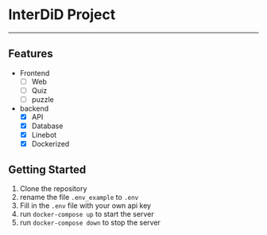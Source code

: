 # InterDiD Project

---

## Features
- Frontend
  - [ ] Web
  - [ ] Quiz
  - [ ] puzzle
- backend
  - [x] API
  - [x] Database
  - [x] Linebot
  - [x] Dockerized

## Getting Started
1. Clone the repository
2. rename the file `.env_example` to `.env`
3. Fill in the `.env` file with your own api key
4. run `docker-compose up` to start the server
5. run `docker-compose down` to stop the server
